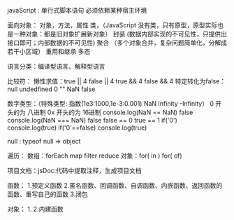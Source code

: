 javaScript :
	单行式脚本语句
	必须依赖某种宿主环境
	
面向对象：
	对象，方法，属性
	类，（JavaScript 没有类，只有原型，原型实际也是一种对象：都是旧对象扩展新对象）
	封装	(数据内部实现的不可见性，只提供出接口即可；内部数据的不可见性)
	聚合 （多个对象合并，复杂问题简单化，分解成若干小区域）
	重用和继承
	多态

语言分类：编译型语言、解释型语言

比较符：
	懒性求值：true || 4   false || 4   true && 4    false  && 4
	 特定转化为false：null undedfined 0 "" NaN false 

数字类型：（特殊类型: 指数(1e3:1000,1e-3:0.001) NaN Infinity -Infinity）
	0 开头的为 八进制
	0x 开头的为 16进制
	console.log(NaN == NaN)  false
	console.log(NaN === NaN)  false
	false == 0    true == 1
	if('0') console.log(true)
	if('0'==false) console.log(true)
	
null : typeof null =>  object

遍历：
	数组：forEach map filter reduce
	对象：for( in ) for( of)

项目文档：jsDoc:代码中提取注释，生成项目文档

函数：
	1.预定义函数
	2.匿名函数、回调函数、自调函数、内嵌函数、返回函数的函数、重写自己的函数
	3.闭包

对象：
	1.
	2.内建函数
	

